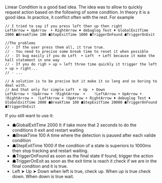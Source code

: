 
Linear Condition is a good bad idea. 
The idea was to allow to quickly request action based on the following of some condition.
In theory it is a good idea.
In practice, it conflict often with the rest. For example

```
// I tried to say if you press left then up then right
LeftArrow ➤ UpArrow  ➤ RightArrow ♦ debuglog Test ♦ GlobalExitTime 2000 ☗BreakTime 100 ☗StepExitTime 1000 ☗TriggerOnFound ☗TriggerOnExit

//The problems
// - If the user press them all, it true true.
// - You need to precise some break time to reset it when possible 
// - It bug easily if you do Left  ➤ Left  ➤ Left because it make the hall statement in one way
// - If you do righ > up > left three time quickly it trigger the left > up > right...
// - ...

// A solution is to be precise but it make it so long and so boring to deal with.
// And that only for simple Left  ➤ Up  ➤ Down
LeftArrow + !UpArrow + !RightArrow  ➤    !LeftArrow + UpArrow + !RightArrow ➤  !LeftArrow + !UpArrow + RightArrow ♦ debuglog Test ♦ GlobalExitTime 2000 ☗BreakTime 100 ☗StepExitTime 20000 ☗TriggerOnFound ☗TriggerOnExit
```



If you still want to use it:
- ☗GlobalExitTime 2000 It if take more that 2 seconds to do the conditions it exit and restart waiting
- ☗BreakTime 100 A time where the detection is paused after each valide condition
- ☗StepExitTime 1000  if the condition of a state is superiors to 1000ms then stop tracking and restart waiting.
- ☗TriggerOnFound   as soon as the final state if found, trigger the action
- ☗TriggerOnExit  as soon as the exit time is reach it check if we are in the final condition and it is true.
- Left  ➤ Up  ➤ Down when left is true, check up. When up is true check down. When down is true wait.


